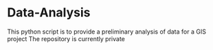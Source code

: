 # Data-Analysis
This python script is to provide a preliminary analysis of data for a GIS project
The repository is currently private
